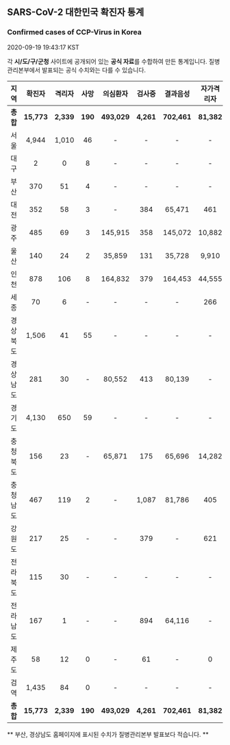 
## SARS-CoV-2 대한민국 확진자 통계
### Confirmed cases of CCP-Virus in Korea
2020-09-19 19:43:17 KST

각 **시/도/구/군청** 사이트에 공개되어 있는 **공식 자료**를 수합하여 만든 통계입니다.
질병관리본부에서 발표되는 공식 수치와는 다를 수 있습니다.


|  지역  | 확진자 |  격리자  |  사망  |  의심환자  |  검사중  |  결과음성  |  자가격리자  |  감시중  |  감시해제  |  퇴원  |
|:------:|:------:|:--------:|:--------:|:----------:|:--------:|:----------------:|:------------:|:--------:|:----------:|:--:|
|**총합**|**15,773**|**2,339**|**190**|**493,029**|**4,261**|**702,461**|**81,382**|**7,492**|**90,355**|**12,432**|
|서울|4,944|1,010|46|-|-|-|-|-|-|3,888|
|대구|2|0|8|-|-|-|-|-|-|2|
|부산|370|51|4|-|-|-|-|-|-|315|
|대전|352|58|3|-|384|65,471|461|461|4,694|291|
|광주|485|69|3|145,915|358|145,072|10,882|2,754|8,128|413|
|울산|140|24|2|35,859|131|35,728|9,910|680|9,230|116|
|인천|878|106|8|164,832|379|164,453|44,555|2,247|42,308|106|
|세종|70|6|-|-|-|-|266|-|-|64|
|경상북도|1,506|41|55|-|-|-|-|-|-|1,410|
|경상남도|281|30|-|80,552|413|80,139|-|-|-|251|
|경기도|4,130|650|59|-|-|-|-|-|-|3,421|
|충청북도|156|23|-|65,871|175|65,696|14,282|797|13,485|133|
|충청남도|467|119|2|-|1,087|81,786|405|-|-|346|
|강원도|217|25|-|-|379|-|621|-|-|192|
|전라북도|115|30|-|-|-|-|-|-|-|85|
|전라남도|167|1|-|-|894|64,116|-|553|12,510|2|
|제주도|58|12|0|-|61|-|0|-|-|46|
|검역|1,435|84|0|-|-|-|-|-|-|1,351|
|**총합**|**15,773**|**2,339**|**190**|**493,029**|**4,261**|**702,461**|**81,382**|**7,492**|**90,355**|**12,432**|



** 부산, 경상남도 홈페이지에 표시된 수치가 질병관리본부 발표보다 적습니다. **<br>
    
